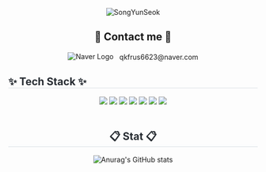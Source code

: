 <div class="header">
      <p align="center">
        <img src="https://capsule-render.vercel.app/api?type=rounded&color=6495ed&fontColor=ffffff&text=SongYunSeok%20GitHub&height=150&fontSize=60" alt="SongYunSeok">
      </p>    
</div>
<div align="center">
  <h2>📧 Contact me 📧</h2>
  <p>
    <img src="https://img.shields.io/badge/Naver-03C75A?style=for-the-badge&logo=naver&logoColor=white" alt="Naver Logo" style="vertical-align: middle; margin-right: 8px;">
    <span style="vertical-align: middle;">qkfrus6623@naver.com</span>
  </p>
</div>
    <h2 style="border-bottom: 1px solid #d8dee4; color: #282d33;"> ✨ Tech Stack ✨ </h2>
    <div style="margin: 0 auto; text-align: center;" align= "center"> <img src="https://img.shields.io/badge/Python-3776AB?style=for-the-badge&logo=Python&logoColor=white">
          <img src="https://img.shields.io/badge/C-A8B9CC?style=for-the-badge&logo=C&logoColor=white">
          <img src="https://img.shields.io/badge/C++-00599C?style=for-the-badge&logo=Cplusplus&logoColor=white">
          <img src="https://img.shields.io/badge/Git-F05032?style=for-the-badge&logo=Git&logoColor=white">
          <img src="https://img.shields.io/badge/Github-181717?style=for-the-badge&logo=Github&logoColor=white">
          <img src="https://img.shields.io/badge/Apache-D22128?style=for-the-badge&logo=Apache&logoColor=white">
          <img src="https://img.shields.io/badge/Tomcat-F8DC75?style=for-the-badge&logo=Apachetomcat&logoColor=black">
          </div>
    </div><br>
<div align= "center">
    <h2 style="border-bottom: 1px solid #d8dee4; color: #282d33;"> 📋 Stat 📋 </h2>
    
![Anurag's GitHub stats](https://github-readme-stats.vercel.app/api?username=SongYunSeok0&show_icons=true&theme=radical&bg_color=1e1e1e&text_color=ffffff)

<br>
